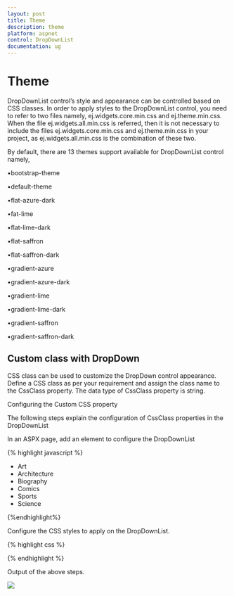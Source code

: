 ```yaml
---
layout: post
title: Theme
description: theme
platform: aspnet
control: DropDownList
documentation: ug
---
```


# Theme

DropDownList control’s style and appearance can be controlled based on CSS classes. In order to apply styles to the DropDownList control, you need to refer to two files namely, ej.widgets.core.min.css and ej.theme.min.css. When the file ej.widgets.all.min.css is referred, then it is not necessary to include the files ej.widgets.core.min.css and ej.theme.min.css in your project, as ej.widgets.all.min.css is the combination of these two.

By default, there are 13 themes support available for DropDownList control namely,

•bootstrap-theme

•default-theme

•flat-azure-dark

•fat-lime

•flat-lime-dark

•flat-saffron

•flat-saffron-dark

•gradient-azure

•gradient-azure-dark

•gradient-lime

•gradient-lime-dark

•gradient-saffron

•gradient-saffron-dark

## Custom class with DropDown

CSS class can be used to customize the DropDown control appearance. Define a CSS class as per your requirement and assign the class name to the CssClass property. The data type of CssClass property is string.

Configuring the Custom CSS property

The following steps explain the configuration of CssClass properties in the DropDownList

In an ASPX page, add an element to configure the DropDownList

{% highlight javascript %}

<div class="control">
    <ej:DropDownList ID="dropdownlist" TargetID="list" Width="200px" CssClass="customclass"
        runat="server">
    </ej:DropDownList>
    <div id="list">
        <ul>
            <li>Art</li>
            <li>Architecture</li>
            <li>Biography</li>
            <li>Comics</li>
            <li>Sports</li>
            <li>Science</li>
        </ul>
    </div>
</div>

 {%endhighlight%}

 
Configure the CSS styles to apply on the DropDownList.


{% highlight css %}

  <style type="text/css">

        .customclass {

            background-color: #FFFFCC;

            font-weight: bold;

            font-family: sans-serif;

        }

    </style>
	
 {% endhighlight %}
 
 Output of the above steps.
 
 ![](Theme_images/Theme_img1.png)